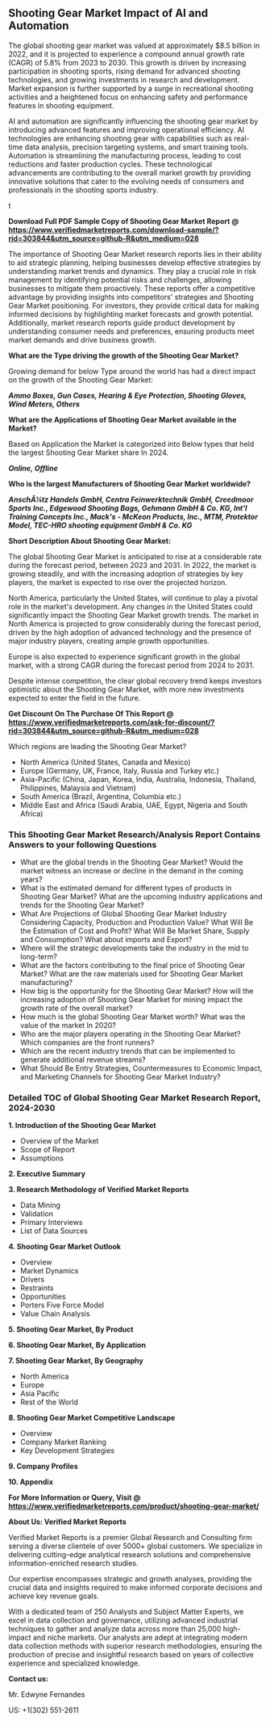 <h2>Shooting Gear Market Impact of AI and Automation</h2><p>The global shooting gear market was valued at approximately $8.5 billion in 2022, and it is projected to experience a compound annual growth rate (CAGR) of 5.8% from 2023 to 2030. This growth is driven by increasing participation in shooting sports, rising demand for advanced shooting technologies, and growing investments in research and development. Market expansion is further supported by a surge in recreational shooting activities and a heightened focus on enhancing safety and performance features in shooting equipment.</p><p>AI and automation are significantly influencing the shooting gear market by introducing advanced features and improving operational efficiency. AI technologies are enhancing shooting gear with capabilities such as real-time data analysis, precision targeting systems, and smart training tools. Automation is streamlining the manufacturing process, leading to cost reductions and faster production cycles. These technological advancements are contributing to the overall market growth by providing innovative solutions that cater to the evolving needs of consumers and professionals in the shooting sports industry.</p>t</p><p id="" class=""><strong>Download Full PDF Sample Copy of Shooting Gear Market Report @ <a href="https://www.verifiedmarketreports.com/download-sample/?rid=303844&utm_source=github-R&utm_medium=028" target="_blank">https://www.verifiedmarketreports.com/download-sample/?rid=303844&utm_source=github-R&utm_medium=028</a></strong></p><p>The importance of&nbsp;Shooting Gear Market research reports lies in their ability to aid strategic planning, helping businesses develop effective strategies by understanding market trends and dynamics. They play a crucial role in risk management by identifying potential risks and challenges, allowing businesses to mitigate them proactively. These reports offer a competitive advantage by providing insights into competitors' strategies and Shooting Gear Market positioning. For investors, they provide critical data for making informed decisions by highlighting market forecasts and growth potential. Additionally, market research reports guide product development by understanding consumer needs and preferences, ensuring products meet market demands and drive business growth.</p><p><strong>What are the&nbsp;Type driving the growth of the Shooting Gear Market?</strong></p><p id="" class="">Growing demand for below Type around the world has had a direct impact on the growth of the Shooting Gear Market:</p><em><strong>Ammo Boxes, Gun Cases, Hearing & Eye Protection, Shooting Gloves, Wind Meters, Others</strong></em></p><strong>What are the&nbsp;Applications&nbsp;of Shooting Gear Market available in the Market?</strong></p><p id="" class="">Based on Application the Market is categorized into Below types that held the largest Shooting Gear Market share In 2024.</p><em><strong>Online, Offline</strong></em></p><strong>Who is the largest Manufacturers of Shooting Gear Market worldwide?</strong></p><p><em><strong>AnschÃ¼tz Handels GmbH, Centra Feinwerktechnik GmbH, Creedmoor Sports Inc., Edgewood Shooting Bags, Gehmann GmbH & Co. KG, Int'l Training Concepts Inc., Mack's - McKeon Products, Inc., MTM, Protektor Model, TEC-HRO shooting equipment GmbH & Co. KG</strong></em></p><p id="" class=""><strong>Short Description About Shooting Gear Market:</strong></p><p>The global Shooting Gear Market is anticipated to rise at a considerable rate during the forecast period, between 2023 and 2031. In 2022, the market is growing steadily, and with the increasing adoption of strategies by key players, the market is expected to rise over the projected horizon.</p><p>North America, particularly the United States, will continue to play a pivotal role in the market's development. Any changes in the United States could significantly impact the Shooting Gear Market growth trends. The market in North America is projected to grow considerably during the forecast period, driven by the high adoption of advanced technology and the presence of major industry players, creating ample growth opportunities.</p><p>Europe is also expected to experience significant growth in the global market, with a strong CAGR during the forecast period from 2024 to 2031.</p><p>Despite intense competition, the clear global recovery trend keeps investors optimistic about the Shooting Gear Market, with more new investments expected to enter the field in the future.</p><p id="" class=""><strong>Get Discount On The Purchase Of This Report @ <a href="https://www.verifiedmarketreports.com/ask-for-discount/?rid=303844&utm_source=github-R&utm_medium=028" target="_blank">https://www.verifiedmarketreports.com/ask-for-discount/?rid=303844&utm_source=github-R&utm_medium=028</a></strong></p>Which regions are leading the Shooting Gear Market?</p><ul><li>North America (United States, Canada and Mexico)</li><li>Europe (Germany, UK, France, Italy, Russia and Turkey etc.)</li><li>Asia-Pacific (China, Japan, Korea, India, Australia, Indonesia, Thailand, Philippines, Malaysia and Vietnam)</li><li>South America (Brazil, Argentina, Columbia etc.)</li><li>Middle East and Africa (Saudi Arabia, UAE, Egypt, Nigeria and South Africa)</li></ul><h3 id="" class="">This Shooting Gear Market Research/Analysis Report Contains Answers to your following Questions</h3><ul><li>What are the global trends in the Shooting Gear Market? Would the market witness an increase or decline in the demand in the coming years?</li><li>What is the estimated demand for different types of products in Shooting Gear Market? What are the upcoming industry applications and trends for the Shooting Gear Market?</li><li>What Are Projections of Global Shooting Gear Market Industry Considering Capacity, Production and Production Value? What Will Be the Estimation of Cost and Profit? What Will Be Market Share, Supply and Consumption? What about imports and Export?</li><li>Where will the strategic developments take the industry in the mid to long-term?</li><li>What are the factors contributing to the final price of Shooting Gear Market? What are the raw materials used for Shooting Gear Market manufacturing?</li><li>How big is the opportunity for the Shooting Gear Market? How will the increasing adoption of Shooting Gear Market for mining impact the growth rate of the overall market?</li><li>How much is the global Shooting Gear Market worth? What was the value of the market In 2020?</li><li>Who are the major players operating in the Shooting Gear Market? Which companies are the front runners?</li><li>Which are the recent industry trends that can be implemented to generate additional revenue streams?</li><li>What Should Be Entry Strategies, Countermeasures to Economic Impact, and Marketing Channels for Shooting Gear Market Industry?</li></ul><h3 id="" class="">Detailed TOC of Global Shooting Gear Market Research Report, 2024-2030</h3><p id="" class=""><strong>1. Introduction of the Shooting Gear Market</strong></p><ul><li>Overview of the Market</li><li>Scope of Report</li><li>Assumptions</li></ul><p id="" class=""><strong>2. Executive Summary</strong></p><p id="" class=""><strong>3. Research Methodology of Verified Market Reports</strong></p><ul><li>Data Mining</li><li>Validation</li><li>Primary Interviews</li><li>List of Data Sources</li></ul><p id="" class=""><strong>4. Shooting Gear Market Outlook</strong></p><ul><li>Overview</li><li>Market Dynamics</li><li>Drivers</li><li>Restraints</li><li>Opportunities</li><li>Porters Five Force Model</li><li>Value Chain Analysis</li></ul><p id="" class=""><strong>5. Shooting Gear Market, By Product</strong></p><p id="" class=""><strong>6. Shooting Gear Market, By Application</strong></p><p id="" class=""><strong>7. Shooting Gear Market, By Geography</strong></p><ul><li>North America</li><li>Europe</li><li>Asia Pacific</li><li>Rest of the World</li></ul><p id="" class=""><strong>8. Shooting Gear Market Competitive Landscape</strong></p><ul><li>Overview</li><li>Company Market Ranking</li><li>Key Development Strategies</li></ul><p id="" class=""><strong>9. Company Profiles</strong></p><p id="" class=""><strong>10. Appendix</strong></p><p id="" class=""><strong>For More Information or Query, Visit @ <a href="https://www.verifiedmarketreports.com/product/shooting-gear-market/" target="_blank">https://www.verifiedmarketreports.com/product/shooting-gear-market/</a></strong></p><p id="" class=""><strong>About Us: Verified Market Reports</strong></p><p id="" class="">Verified Market Reports is a premier Global Research and Consulting firm serving a diverse clientele of over 5000+ global customers. We specialize in delivering cutting-edge analytical research solutions and comprehensive information-enriched research studies.</p><p id="" class="">Our expertise encompasses strategic and growth analyses, providing the crucial data and insights required to make informed corporate decisions and achieve key revenue goals.</p><p id="" class="">With a dedicated team of 250 Analysts and Subject Matter Experts, we excel in data collection and governance, utilizing advanced industrial techniques to gather and analyze data across more than 25,000 high-impact and niche markets. Our analysts are adept at integrating modern data collection methods with superior research methodologies, ensuring the production of precise and insightful research based on years of collective experience and specialized knowledge.</p><p id="" class=""><strong>Contact us:</strong></p><p id="" class="">Mr. Edwyne Fernandes</p><p id="" class="">US: +1(302) 551-2611</p>